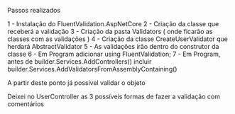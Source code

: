 Passos realizados

1 - Instalação do FluentValidation.AspNetCore
2 - Criação da classe que receberá a validação
3 - Criação da pasta Validators ( onde ficarão as classes com as validações )
4 - Criação da classe CreateUserValidator que herdará AbstractValidator
5 - As validações irão dentro do construtor da classe
6 - Em Program adicionar using FluentValidation;
7 - Em Program, antes de builder.Services.AddControllers() incluir builder.Services.AddValidatorsFromAssemblyContaining<CreateUserValidator>()

A partir deste ponto já possível validar o objeto

Deixei no UserController as 3 possíveis formas de fazer a validação com comentários